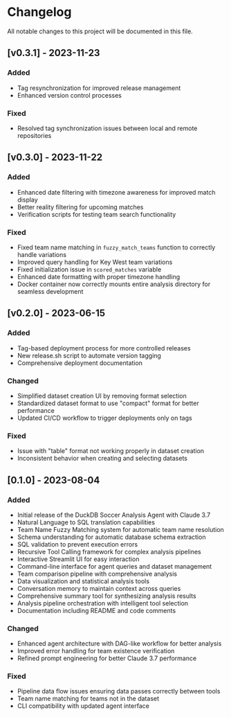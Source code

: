 # Changelog

All notable changes to this project will be documented in this file.

## [v0.3.1] - 2023-11-23

### Added
- Tag resynchronization for improved release management
- Enhanced version control processes

### Fixed
- Resolved tag synchronization issues between local and remote repositories

## [v0.3.0] - 2023-11-22

### Added
- Enhanced date filtering with timezone awareness for improved match display
- Better reality filtering for upcoming matches
- Verification scripts for testing team search functionality

### Fixed
- Fixed team name matching in `fuzzy_match_teams` function to correctly handle variations
- Improved query handling for Key West team variations
- Fixed initialization issue in `scored_matches` variable
- Enhanced date formatting with proper timezone handling
- Docker container now correctly mounts entire analysis directory for seamless development

## [v0.2.0] - 2023-06-15

### Added
- Tag-based deployment process for more controlled releases
- New release.sh script to automate version tagging
- Comprehensive deployment documentation

### Changed
- Simplified dataset creation UI by removing format selection
- Standardized dataset format to use "compact" format for better performance
- Updated CI/CD workflow to trigger deployments only on tags

### Fixed
- Issue with "table" format not working properly in dataset creation
- Inconsistent behavior when creating and selecting datasets

## [0.1.0] - 2023-08-04

### Added
- Initial release of the DuckDB Soccer Analysis Agent with Claude 3.7
- Natural Language to SQL translation capabilities
- Team Name Fuzzy Matching system for automatic team name resolution
- Schema understanding for automatic database schema extraction
- SQL validation to prevent execution errors
- Recursive Tool Calling framework for complex analysis pipelines
- Interactive Streamlit UI for easy interaction
- Command-line interface for agent queries and dataset management
- Team comparison pipeline with comprehensive analysis
- Data visualization and statistical analysis tools
- Conversation memory to maintain context across queries
- Comprehensive summary tool for synthesizing analysis results
- Analysis pipeline orchestration with intelligent tool selection
- Documentation including README and code comments

### Changed
- Enhanced agent architecture with DAG-like workflow for better analysis
- Improved error handling for team existence verification
- Refined prompt engineering for better Claude 3.7 performance

### Fixed
- Pipeline data flow issues ensuring data passes correctly between tools
- Team name matching for teams not in the dataset
- CLI compatibility with updated agent interface